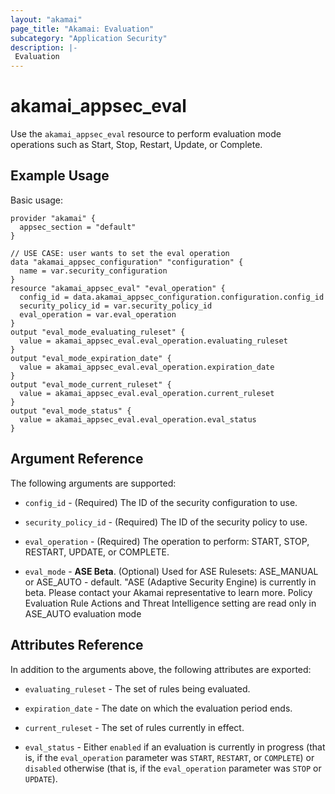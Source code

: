 ```yaml
---
layout: "akamai"
page_title: "Akamai: Evaluation"
subcategory: "Application Security"
description: |-
 Evaluation
---
```


# akamai_appsec_eval

Use the `akamai_appsec_eval` resource to perform evaluation mode operations such as Start, Stop, Restart, Update, or Complete.

## Example Usage

Basic usage:

```hcl
provider "akamai" {
  appsec_section = "default"
}

// USE CASE: user wants to set the eval operation
data "akamai_appsec_configuration" "configuration" {
  name = var.security_configuration
}
resource "akamai_appsec_eval" "eval_operation" {
  config_id = data.akamai_appsec_configuration.configuration.config_id
  security_policy_id = var.security_policy_id
  eval_operation = var.eval_operation
}
output "eval_mode_evaluating_ruleset" {
  value = akamai_appsec_eval.eval_operation.evaluating_ruleset
}
output "eval_mode_expiration_date" {
  value = akamai_appsec_eval.eval_operation.expiration_date
}
output "eval_mode_current_ruleset" {
  value = akamai_appsec_eval.eval_operation.current_ruleset
}
output "eval_mode_status" {
  value = akamai_appsec_eval.eval_operation.eval_status
}
```

## Argument Reference

The following arguments are supported:

* `config_id` - (Required) The ID of the security configuration to use.

* `security_policy_id` - (Required) The ID of the security policy to use.

* `eval_operation` - (Required) The operation to perform: START, STOP, RESTART, UPDATE, or COMPLETE.

* `eval_mode` - __ASE Beta__. (Optional) Used for ASE Rulesets: ASE_MANUAL or ASE_AUTO - default. "ASE (Adaptive Security Engine) is currently in beta. Please contact your Akamai representative to learn more. Policy Evaluation Rule Actions and Threat Intelligence setting are read only in ASE_AUTO evaluation mode

## Attributes Reference

In addition to the arguments above, the following attributes are exported:

* `evaluating_ruleset` - The set of rules being evaluated.

* `expiration_date` - The date on which the evaluation period ends.

* `current_ruleset` - The set of rules currently in effect.

* `eval_status` - Either `enabled` if an evaluation is currently in progress (that is, if the `eval_operation` parameter was `START`, `RESTART`, or `COMPLETE`) or `disabled` otherwise (that is, if the `eval_operation` parameter was `STOP` or `UPDATE`).

